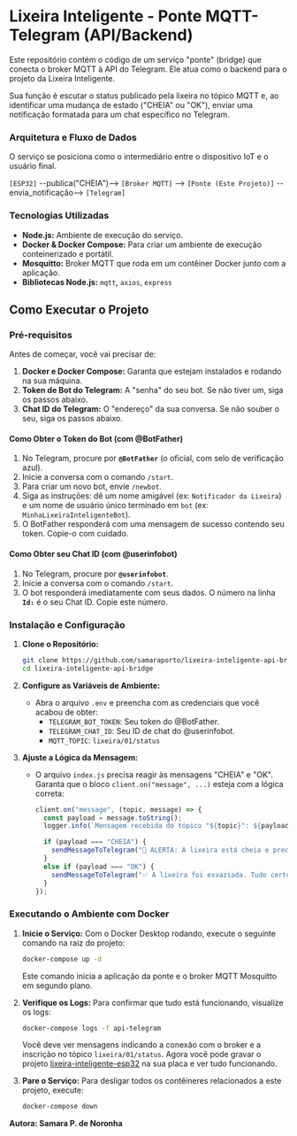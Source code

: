 # Lixeira Inteligente - Ponte MQTT-Telegram (API/Backend)

Este repositório contém o código de um serviço "ponte" (bridge) que conecta o broker MQTT à API do Telegram. Ele atua como o backend para o projeto da Lixeira Inteligente.

Sua função é escutar o status publicado pela lixeira no tópico MQTT e, ao identificar uma mudança de estado ("CHEIA" ou "OK"), enviar uma notificação formatada para um chat específico no Telegram.

### Arquitetura e Fluxo de Dados

O serviço se posiciona como o intermediário entre o dispositivo IoT e o usuário final.

`[ESP32]` --publica("CHEIA")--> `[Broker MQTT]` --> `[Ponte (Este Projeto)]` --envia_notificação--> `[Telegram]`

### Tecnologias Utilizadas
* **Node.js:** Ambiente de execução do serviço.
* **Docker & Docker Compose:** Para criar um ambiente de execução conteinerizado e portátil.
* **Mosquitto:** Broker MQTT que roda em um contêiner Docker junto com a aplicação.
* **Bibliotecas Node.js:** `mqtt`, `axios`, `express`

## Como Executar o Projeto

### Pré-requisitos

Antes de começar, você vai precisar de:

1.  **Docker e Docker Compose:** Garanta que estejam instalados e rodando na sua máquina.
2.  **Token de Bot do Telegram:** A "senha" do seu bot. Se não tiver um, siga os passos abaixo.
3.  **Chat ID do Telegram:** O "endereço" da sua conversa. Se não souber o seu, siga os passos abaixo.

#### Como Obter o Token do Bot (com @BotFather)

1.  No Telegram, procure por **`@BotFather`** (o oficial, com selo de verificação azul).
2.  Inicie a conversa com o comando `/start`.
3.  Para criar um novo bot, envie `/newbot`.
4.  Siga as instruções: dê um nome amigável (ex: `Notificador da Lixeira`) e um nome de usuário único terminado em `bot` (ex: `MinhaLixeiraInteligenteBot`).
5.  O BotFather responderá com uma mensagem de sucesso contendo seu token. Copie-o com cuidado.

#### Como Obter seu Chat ID (com @userinfobot)

1.  No Telegram, procure por **`@userinfobot`**.
2.  Inicie a conversa com o comando `/start`.
3.  O bot responderá imediatamente com seus dados. O número na linha **`Id:`** é o seu Chat ID. Copie este número.

### Instalação e Configuração

1.  **Clone o Repositório:**
    ```bash
    git clone https://github.com/samaraporto/lixeira-inteligente-api-bridge
    cd lixeira-inteligente-api-bridge
    ```

2.  **Configure as Variáveis de Ambiente:**
    * Abra o arquivo `.env` e preencha com as credenciais que você acabou de obter:
        * `TELEGRAM_BOT_TOKEN`: Seu token do @BotFather.
        * `TELEGRAM_CHAT_ID`: Seu ID de chat do @userinfobot.
        * `MQTT_TOPIC`: `lixeira/01/status`

3.  **Ajuste a Lógica da Mensagem:**
    * O arquivo `index.js` precisa reagir às mensagens "CHEIA" e "OK". Garanta que o bloco `client.on("message", ...)` esteja com a lógica correta:
        ```javascript
        client.on("message", (topic, message) => {
          const payload = message.toString();
          logger.info(`Mensagem recebida do tópico "${topic}": ${payload}`);

          if (payload === "CHEIA") {
            sendMessageToTelegram("🚨 ALERTA: A lixeira está cheia e precisa ser esvaziada!");
          } 
          else if (payload === "OK") {
            sendMessageToTelegram("✅ A lixeira foi esvaziada. Tudo certo!");
          }
        });
        ```

### Executando o Ambiente com Docker

1.  **Inicie o Serviço:** Com o Docker Desktop rodando, execute o seguinte comando na raiz do projeto:
    ```bash
    docker-compose up -d
    ```
    Este comando inicia a aplicação da ponte e o broker MQTT Mosquitto em segundo plano.

2.  **Verifique os Logs:** Para confirmar que tudo está funcionando, visualize os logs:
    ```bash
    docker-compose logs -f api-telegram
    ```
    Você deve ver mensagens indicando a conexão com o broker e a inscrição no tópico `lixeira/01/status`.
    Agora você pode gravar o projeto [lixeira-inteligente-esp32](https://github.com/samaraporto/lixeira-inteligente) na sua placa e ver tudo funcionando.

3.  **Pare o Serviço:** Para desligar todos os contêineres relacionados a este projeto, execute:
    ```bash
    docker-compose down
    ```

**Autora: Samara P. de Noronha**